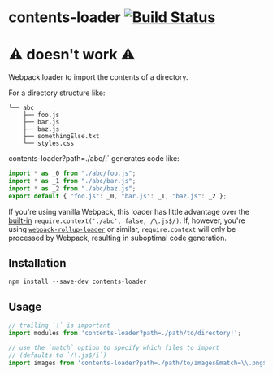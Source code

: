 # contents-loader [![Build Status](https://travis-ci.org/erikdesjardins/contents-loader.svg?branch=master)](https://travis-ci.org/erikdesjardins/contents-loader)

# ⚠ doesn't work ⚠

Webpack loader to import the contents of a directory.

For a directory structure like:

```
└── abc
    ├── foo.js
    ├── bar.js
    ├── baz.js
    ├── somethingElse.txt
    └── styles.css
```

contents-loader?path=./abc/!` generates code like:

```js
import * as _0 from "./abc/foo.js";
import * as _1 from "./abc/bar.js";
import * as _2 from "./abc/baz.js";
export default { "foo.js": _0, "bar.js": _1, "baz.js": _2 };
```

If you're using vanilla Webpack, this loader has little advantage over the [built-in](https://webpack.js.org/guides/dependency-management/#require-context) `require.context('./abc', false, /\.js$/)`. If, however, you're using [`webpack-rollup-loader`](https://github.com/erikdesjardins/webpack-rollup-loader) or similar, `require.context` will only be processed by Webpack, resulting in suboptimal code generation.

## Installation

`npm install --save-dev contents-loader`

## Usage

```js
// trailing `!` is important
import modules from 'contents-loader?path=./path/to/directory!';

// use the `match` option to specify which files to import
// (defaults to `/\.js$/i`)
import images from 'contents-loader?path=./path/to/images&match=\\.png$!';
```
